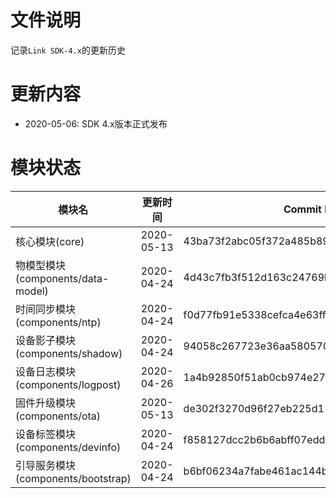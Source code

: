 # 文件说明

记录`Link SDK-4.x`的更新历史

# 更新内容

+ 2020-05-06: SDK 4.x版本正式发布

# 模块状态


| 模块名                              | 更新时间    | Commit ID
|-------------------------------------|-------------|---------------------------------------------
| 核心模块(core)                      | 2020-05-13  | 43ba73f2abc05f372a485b89bf07ac6a37c81d28
| 物模型模块(components/data-model)   | 2020-04-24  | 4d43c7fb3f512d163c24769bfa909bb82de6007a
| 时间同步模块(components/ntp)        | 2020-04-24  | f0d77fb91e5338cefca4e63fffda7c2a45bc8662
| 设备影子模块(components/shadow)     | 2020-04-24  | 94058c267723e36aa58057095f55424de24ba345
| 设备日志模块(components/logpost)    | 2020-04-26  | 1a4b92850f51ab0cb974e271e374b330cdcc0a12
| 固件升级模块(components/ota)        | 2020-05-13  | de302f3270d96f27eb225d1119d7b8b4314a8ab9
| 设备标签模块(components/devinfo)    | 2020-04-24  | f858127dcc2b6b6abff07edd63f626f61e128c83
| 引导服务模块(components/bootstrap)  | 2020-04-24  | b6bf06234a7fabe461ac144b7ac01925a18cce54




